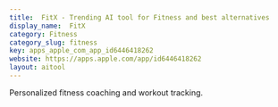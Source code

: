 ```yaml
---
title:  FitX - Trending AI tool for Fitness and best alternatives
display_name:  FitX
category: Fitness
category_slug: fitness
key: apps_apple_com_app_id6446418262
website: https://apps.apple.com/app/id6446418262
layout: aitool
---
```


Personalized fitness coaching and workout tracking.
